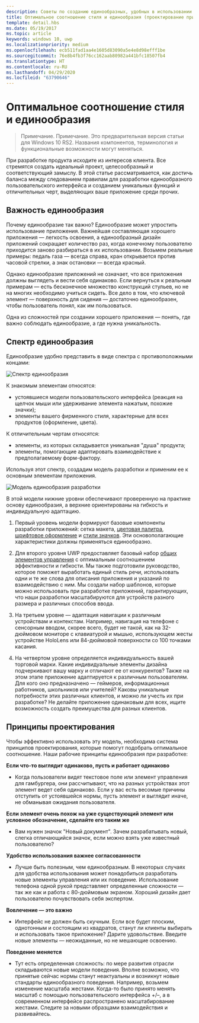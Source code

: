 ```yaml
---
description: Советы по созданию единообразных, удобных в использовании приложений, в которых проявляются оригинальность и творческий подход.
title: Оптимальное соотношение стиля и единообразия (проектирование приложений UWP)
template: detail.hbs
ms.date: 05/19/2017
ms.topic: article
keywords: windows 10, uwp
ms.localizationpriority: medium
ms.openlocfilehash: ecb511fad1aa4e1605d83090a5e4e8d98efff1be
ms.sourcegitcommit: 76e8b4fb3f76cc162aab80982a441bfc18507fb4
ms.translationtype: HT
ms.contentlocale: ru-RU
ms.lasthandoff: 04/29/2020
ms.locfileid: "63790646"
---
```

# <a name="balancing-style-and-consistency"></a>Оптимальное соотношение стиля и единообразия

 

> Примечание. Примечание. Это предварительная версия статьи для Windows 10 RS2. Названия компонентов, терминология и функциональные возможности могут меняться.

При разработке продукта исходите из интересов клиента. Все стремятся создать идеальный проект, целесообразный и соответствующий замыслу. В этой статье рассматривается, как достичь баланса между следованием правилам для разработки единообразного пользовательского интерфейса и созданием уникальных функций и отличительных черт, выделяющих ваше приложение среди прочих. 

 
## <a name="the-importance-of-consistency"></a>Важность единообразия
Почему единообразие так важно? Единообразие может упростить использование приложения. Важнейшая составляющая хорошего приложения — легкость освоения, а единообразный дизайн приложений сокращает количество раз, когда конечному пользователю приходится заново разбираться в их использовании. Возьмем реальные примеры: педаль газа — всегда справа, кран открывается против часовой стрелки, а знак остановки — всегда красный. 

Однако единообразие приложений не означает, что все приложения должны выглядеть и вести себя одинаково. Если вернуться к реальным примерам — есть бесконечное множество конструкций стульев, но не на многих необходимо учиться сидеть. Все дело в том, что ключевой элемент — поверхность для сидения — достаточно единообразен, чтобы пользователь понял, как им пользоваться. 

Одна из сложностей при создании хорошего приложения — понять, где важно соблюдать единообразие, а где нужна уникальность. 

## <a name="the-consistency-spectrum"></a>Спектр единообразия
 Единообразие удобно представить в виде спектра с противоположными концами:


![Спектр единообразия](images/consistency/consistency-spectrum.png)

К знакомым элементам относятся:
-   устоявшиеся модели пользовательского интерфейса (реакция на щелчок мыши или удерживание элемента нажатым, похожие значки);
-   элементы вашего фирменного стиля, характерные для всех продуктов (оформление, цвета).

К отличительным чертам относятся:
-   элементы, из которых складывается уникальная "душа" продукта;
-   элементы, помогающие адаптировать взаимодействие к предполагаемому форм-фактору.

Используя этот спектр, создадим модель разработки и применим ее к основным элементам приложения. 

![Модель единообразия разработки](images/consistency/design-consistency-model.png)

В этой модели нижние уровни обеспечивают проверенную на практике основу единообразия, а верхние ориентированы на гибкость и индивидуальную адаптацию.  

1. Первый уровень модели формируют базовые компоненты разработки приложений: сетка макета, [цветовая палитра](color.md), [шрифтовое оформление](typography.md) и [стили значков](icons.md). Эти основополагающие характеристики должны применяться единообразно. 

2. Для второго уровня UWP предоставляет базовый набор [общих элементов управления](../controls-and-patterns/index.md) с оптимальным соотношением эффективности и гибкости. Мы также подготовили руководство, которое поможет выработать единый стиль речи, использовать одни и те же слова для описания приложения и указаний по взаимодействию с ним. Мы создали набор шаблонов, которые можно использовать при разработке приложений, гарантирующих, что наши разработки масштабируются для устройств разного размера и различных способов ввода. 
3. На третьем уровне — адаптация навигации к различным устройствам и контекстам. Например, навигация на телефоне с сенсорным вводом, скорее всего, будет не такой, как на 32-дюймовом мониторе с клавиатурой и мышью, использующем жесты устройстве HoloLens или 84-дюймовой поверхности со 100 точками касания.
4. На четвертом уровне определяется индивидуальность вашей торговой марки. Какие индивидуальные элементы дизайна подчеркивают вашу марку и отличают ее от конкурентов? Также на этом этапе приложение адаптируется к различным пользователям. Для кого оно предназначено — геймеров, информационных работников, школьников или учителей? Каковы уникальные потребности этих различных клиентов, и можно ли учесть их при разработке? Не делайте приложение одинаковым для всех, ищите возможность создать преимущества для разных клиентов.  


## <a name="design-principles"></a>Принципы проектирования
Чтобы эффективно использовать эту модель, необходима система принципов проектирования, которые помогут подобрать оптимальное соотношение. Наши рабочие принципы единообразия при разработке:

**Если что-то выглядит одинаково, пусть и работает одинаково**
-   Когда пользователи видят текстовое поле или элемент управления для гамбургера, они рассчитывают, что на разных устройствах этот элемент ведет себя одинаково. Если у вас есть весомые причины отступить от устоявшейся нормы, пусть элемент и выглядит иначе, не обманывая ожидания пользователя.

**Если элемент очень похож на уже существующий элемент или условное обозначение, сделайте его таким же**
-   Вам нужен значок "Новый документ". Зачем разрабатывать новый, слегка отличающийся значок, если можно взять уже известный пользователю?

**Удобство использования важнее согласованности**
-   Лучше быть полезным, чем единообразным. В некоторых случаях для удобства использования может понадобиться разработать новые элементы управления или их поведение. Использование телефона одной рукой представляет определенные сложности — так же как и работа с 80-дюймовым экраном. Хороший дизайн дает пользователю почувствовать себя экспертом. 

**Вовлечение — это важно**
-   Интерфейс не должен быть скучным. Если все будет плоским, однотонным и состоящим из квадратов, станут ли клиенты выбирать и использовать такое приложение? Дарите удовольствие. Введите новые элементы — неожиданные, но не мешающие освоению. 

**Поведение меняется**
-   Тут есть определенная сложность: по мере развития отрасли складываются новые модели поведения. Вполне возможно, что принятые сейчас нормы станут неактуальны и возникнут новые стандарты единообразного поведения. Например, возьмем изменение масштаба жестами. Когда-то было принято менять масштаб с помощью пользовательского интерфейса +/–, а в современном интерфейсе распространено масштабирование жестами. Следите за новыми образцами взаимодействия и развивайтесь. 
